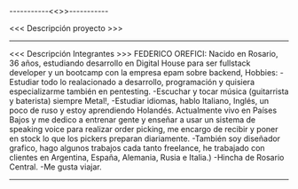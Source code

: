 -----------<<<PROYECTO INTEGRADOR E-COMMERCE>>>-----------

<<< Descripción proyecto >>>






----------------------------------------------------------

<<< Descripción Integrantes >>>
FEDERICO OREFICI: Nacido en Rosario, 36 años, estudiando desarrollo en Digital House para ser fullstack developer y un bootcamp con la empresa epam sobre backend,
Hobbies: 
-Estudiar todo lo realacionado a desarrollo, programación y quisiera especializarme también en pentesting.
-Escuchar y tocar música (guitarrista y baterista) siempre Metal!,
-Estudiar idiomas, hablo Italiano, Inglés, un poco de ruso y estoy aprendiendo Holandés.
Actualmente vivo en Países Bajos y me dedico a entrenar gente y enseñar a usar un sistema de speaking voice para realizar order picking, me encargo
de recibir y poner en stock lo que los pickers preparan diariamente.
-También soy diseñador grafico, hago algunos trabajos cada tanto freelance, he trabajado con clientes en Argentina, España, Alemania, Rusia e Italia.)
-Hincha de Rosario Central.
-Me gusta viajar.

----------------------------------------------------------
